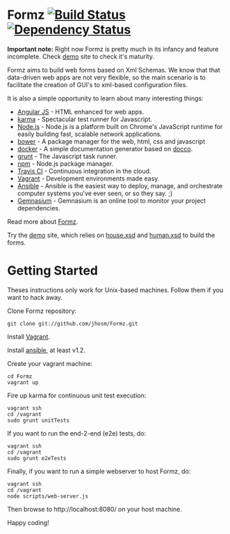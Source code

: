 Formz [![Build Status](https://travis-ci.org/jhosm/Formz.png?branch=master)](https://travis-ci.org/jhosm/Formz) [![Dependency Status](https://gemnasium.com/jhosm/Formz.png)](https://gemnasium.com/jhosm/Formz)
================================================================================================================================================================================================================

**Important note:** Right now Formz is pretty much in its infancy and feature incomplete. Check [demo](http://jhosm.github.io/Formz/demo/release/app) 
site to check it's maturity.

Formz aims to build web forms based on Xml Schemas. We know that that data-driven web apps are not very flexible, 
so the main scenario is to facilitate the creation of GUI's to xml-based configuration files.

It is also a simple opportunity to learn about many interesting things:

* [Angular JS](http://angularjs.org/) - HTML enhanced for web apps.
* [karma](http://karma-runner.github.io) - Spectacular test runner for Javascript.
* [Node.js](http://nodejs.org) - Node.js is a platform built on Chrome's JavaScript runtime for easily building fast, scalable network applications. 
* [bower](http://bower.io/) - A package manager for the web, html, css and javascript
* [docker](http://jbt.github.io/docker/src/docker.js.html) - A simple documentation generator based on [docco](http://jashkenas.github.io/docco/).
* [grunt](http://gruntjs.com) - The Javascript task runner.
* [npm](http://npmjs.org) - Node.js package manager.
* [Travis CI](https://travis-ci.org) - Continuous integration in the cloud.
* [Vagrant](http://vagrantup.com) - Development environments made easy.
* [Ansible](http://ansible.cc) - Ansible is the easiest way to deploy, manage, and orchestrate computer systems you've ever seen, or so they say. ;)
* [Gemnasium](http://gemnasium.com) - Gemnasium is an online tool to monitor your project dependencies.

Read more about [Formz](http://jhosm.github.com/Formz/ "Formz docs").

Try the [demo](http://jhosm.github.io/Formz/demo/release/app) site, which relies on 
[house.xsd](http://jhosm.github.io/Formz/demo/release/app/xsd/house.xsd) and 
[human.xsd](http://jhosm.github.io/Formz/demo/release/app/xsd/human.xsd) to build the forms.

Getting Started
===============

Theses instructions only work for Unix-based machines. Follow them if you want to hack away.

Clone Formz repository:

	git clone git://github.com/jhosm/Formz.git

Install [Vagrant](http://vagrantup.com/ "Vagrant").

Install [ansible](http://ansible.cc/ "Ansible"), at least v1.2.

Create your vagrant machine:

	cd Formz
	vagrant up

Fire up karma for continuous unit test execution:
	
	vagrant ssh
	cd /vagrant
	sudo grunt unitTests

If you want to run the end-2-end (e2e) tests, do:
	
	vagrant ssh
	cd /vagrant
	sudo grunt e2eTests

Finally, if you want to run a simple webserver to host Formz, do:
	
	vagrant ssh
	cd /vagrant
	node scripts/web-server.js

Then browse to http://localhost:8080/ on your host machine.

Happy coding!